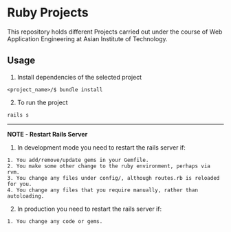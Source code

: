 # Ruby Projects 
This repository holds different Projects carried out under the course of Web Application Engineering at Asian Institute of Technology.

## Usage
1. Install dependencies of the selected project
```
<project_name>/$ bundle install
```
2. To run the project
```
rails s
```
---
**NOTE - Restart Rails Server**
1. In development mode you need to restart the rails server if:
```
1. You add/remove/update gems in your Gemfile.
2. You make some other change to the ruby environment, perhaps via rvm.
3. You change any files under config/, although routes.rb is reloaded for you.
4. You change any files that you require manually, rather than autoloading.
```
2. In production you need to restart the rails server if:
```
1. You change any code or gems.
```
